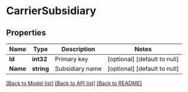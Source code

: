# CarrierSubsidiary

## Properties
Name | Type | Description | Notes
------------ | ------------- | ------------- | -------------
**Id** | **int32** | Primary key | [optional] [default to null]
**Name** | **string** | Subsidiary name | [optional] [default to null]

[[Back to Model list]](../README.md#documentation-for-models) [[Back to API list]](../README.md#documentation-for-api-endpoints) [[Back to README]](../README.md)


